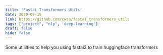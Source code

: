 ```yaml
---
title: 'Fastai Transformers Utils'
date: 2020-07-15
link: https://github.com/cwza/fastai_transformers_utils
tags: ["project", "nlp", 'deep-learning']
draft: false
hide: false
---
```


Some utililties to help you using fastai2 to train huggingface transformers